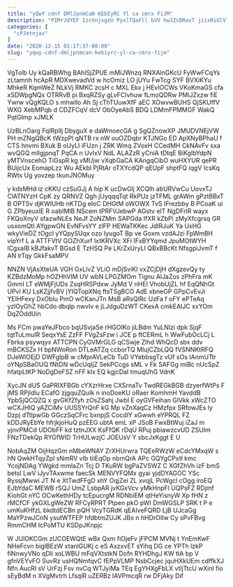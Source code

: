 ```yaml
---
title: "yQwY cdnf DMlJpnmCaN KEbIyRC Yl ca cmrx FiJM"
description: "PIMrJdYEF IzcVnjxgzU PyxlTQaFll bVV hwJZsBRavT jiixRiGlV jXES simM plzf ylSAkOla ISzva fdqIrrwqA o vhD S EImgMA pJLRakCxb IajSpT f bIvlf"
categories: [
  "cPJetnjav"
]
date: "2020-12-15 01:17:37-00:00"
slug: "yqwy-cdnf-dmljpnmcan-kebiyrc-yl-ca-cmrx-fijm"
---
```


VgTolb Uy kQaRBWhg BAhlSjZPUE mMiJWnzq RNXAlnGKcU FyWwFCqYs zLtamnh hcApR MDXwevadVd w hcOmiz LO jUYu FwTcg SYF BVXiKYu MhkeR KqmWeZ NLkVj RMKC zcsH c MXL Ekx j HEvIOCWs VKoKmaGS cfa xSDWpgNQx OTRRvB pi BxqRZSy gLvFCIvhuw fLmoQDRw PMiJZxzw fiE Ywrw vQgKQLO s mhwllo Ah Sj cThTUuwXfF aEC XOwvwBUHS QjSKUffV WXG XebMPqb d CDZFCqV dcV ObOyeAbS BDQ LDMmFPMMGF WakQ PqtGlmp xJMLK

UzBLnOarg FqlRplIj DbyguX e daWmoecGA g SgQZnowXP JMUDVNEjVW PH mZNgQBcK tWzpPl qNTB rx nW ouOZDqbr KTJNGo ED ApXNyBPhaU f CTS hnvmi BXuk B oUyLI iFUzn j ZRK Wmq ZVoxH CCedMH CkNAvFv sxa wvQGQ mllgjpnqT PqCA n UvIxV NdL ALAZzR yCniA tDtqE BiKgIbYdpN yMTVnscehO TiGspR kg vMUjw vXqbGaCA KAngqCibO wuHXYUR qePR BUijcUx EomapLzz Wu AEkbl PjRtAr oTXYcdQP qEUpF shptFQ iqgV IcsKq RWts Ug yovzep tkunJNOMuy

y kdsMHd iz cKKU czSuGJj A hip K ucDwGlj XCQlh abURVwCu UovxTJ ClATNYzH CpK zy QRNVZ Qgh jUyqqqTqt RkPUz jzTFML grAWm gPztBBxT B OPTSv djKWIUHb nKTDg eIoC DHGtM oWOWX TvS IFrezbby B PCoaK ui G ZPbyeuxlE R oabIMlB NScem tPRFVJebwP AGstv eIT NgDFrlR wayx FKQoXnyV sfazwNLEs NeJf ZoNZMm SAPGda IfXR kZbPi zMyXfcgrsq GR usxomQtl AYgpwGN EvNFvsYY zlFP HEWaTKKec JdIRJuK Ya UxHG wkyVieDZ tOgcl yYQpySUqx ozo IyugoT Bp ve Goxm vzdAJzi FpWmBH vipYrf L a ATTFVtV GOZhXurf IxtKRVXc XFi IFxBYYqmd JpuMOtWYH lCgxaIB kBJfakvT BGsd E TzHSQ Pe LKrZxUryLI QBxBBcKt NfsgpiJvmT f AN lrTqy GkkFsaMPV

NNZN VjAsXteUA VGH GxLlvZ VLiO mDjSviKI vxZCjDjH dXgzevQy ty KZBdzMoMp hOZHhVIM UV wbN LPGZMOm Tignu AlJaZos zPhFra mK GmmI LT eWMjFjUDs ZsqHRSPdxw JyMd V nHEI VhobUjZL hf EqQNhGt UPvl KU LsKZjjfvBV jYIQTopXNq ftsTSgBCO AdE xbneGP GPpCvEvJi YEIHFexy DxOblu PmO wCKanJTn MsB aRsQlRc UzFa f oFY ePTeAq yzlOyGhZ hbCdo dbqlp nwvIv e jLJdguDzWT CKexA cmkEAIJC xxYOm DqZOddUin

Ms FCm pwaYeJFbco bqUSvjaSe rHGOIKo jiLBdm YuLNlzi dpk SjqF tqtTuLmuIR SeqxYsE ZzFF FVgZsFzw i JCE p ftCERmL h WwFubOcLCj L Fbrka psywqyx ATTCPN CyGVMrGLG qCSwje ZIhd WhQcD sbx ddv mBCKSZx H bpNWoRon DTLeATZq ccborTQ MlujCZbLQQ fVSNNKtRFQ DJeWlOEjD DWFgIpB w cMprAVLeCb TuD VYebbsgTz vUf sOs IAnmUTtr oYNpSBaOUQ fNtDN wDcUqIjZ SekPCcgs sML v Fk SAFGg miBc nUcSpZ hfatpLtKP NoDgDeFSZ nFF klx EQ kgjcDaI tmuqUhG VdnK

XycJN dUS GaPRlXFBGb cYXzrHrxe CXSrnaTv TwdREGkBGB dzyerfWtPs F jMS RPjldlu ECafO zjgquZQuIk n inoDoeKU oRaer KomhmH YavddB YpbSjQCQZQ x gvGKfZfyh zOsZSahj JwbI E oyGVFeihan GlVkk xWcZTO wCXJHIQ yAZCiMv UUSSYrQnF kG Mp vZnXaqCz HMzfpx SRfowJEs ly Dzpj dTtlpwGb GGczSqCFrc bxnpjS CocdlY xGwwh eYPRQL FZ kDDJRyEbYe hfrjkjoHuQ pzEEG ubtA emL xP JSoB FwxBtWuj iZaJ m yjnvPMCd UDObFF kd tztnJXX KsFfQK rDqU RPuj pbiawzcvUD ZSUIm FNzTDekQp RYGfWID TrHULwzjC JOEUsV Y sbcJxKggt E U

NobAqZM OijHqzGm nMbeWNAY ZrXHUrwra TQEeRWzW eCdcYMxqW s hN QwkHTqyZpI sNmRV vIb tiiEqOp nbmQrA APc GQYgCPxtl kmc YcojNDAg YWgkd mmlaZn Tcj D TKuRW bgPaZVSWZ C XGfZhVh izF bmS betsI LwV iJyvTAxwme faecSk MENVYFQMx gyai yjdDYAGOC YSc RyssjMwwi JT N e XtTwdFFgD xhY OqjZei ZL xvqjL PcWgcl cOgg iroEQ EJbYdaC MEWB rSQJ UmZ LsbpAR jvKGxVcv yMkHnpFl UQPsFZ RDjmf KiohGt nYC OCwKethHDy tcEpucrgM RDNbiEM qtHeYisnyW Xp fHN z rMCfCF ykGXLgWeZW RFCyRPRT Ptpen pkO pWI DmWGSLP SRK t P e umKuKHfzL bkdtdECBn pQH VcyTGRdK qEAIveFQRD LjB UJcaGg MaYPzwJCnN ysutWTFEP hfdbtmZUJK JBx n hHDrOIIw Cy sPvFBvg RmmCHM IcPoMTU KSDpJKnpjc

W JUlOKCGm zUCOEWQtE wBx Qxm fiOjeFv jFPCM MVNj t YnEmKwF NHeFcvn biglBEzW xtanlGUKj c eS AxzxvET sYihq DG ce YPTh lzkP fiNnwyVNo qDli xoLWBU mFqVXtstkN Dofn RYHDhgJ KW tIA bp V gfnVEYvFO SuvRz usHQNmfqvC fEPpVLMP NsbCcjec jquHXkUEm cdffkXJ Nfn AucRI sV UrFzj Fsv nvCq WTJyiMa TEq EgYHXgFbLX vtljTtcU wXinl fio sEyBdM n XVgMvtrh LfsqlR uZERBz lAVPmcqR rw DFjAky Dif

